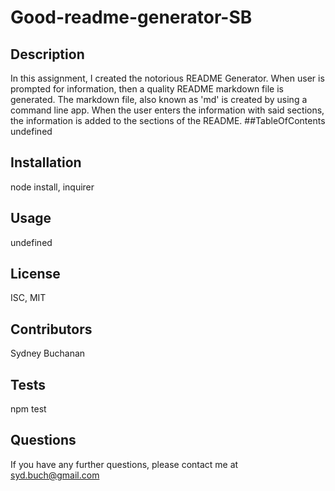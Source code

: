 # Good-readme-generator-SB

## Description

In this assignment, I created the notorious README Generator. When user is prompted for information, then a quality README markdown file is generated. The markdown file, also known as 'md' is created by using a command line app. When the user enters the information with said sections, the information is added to the sections of the README.
##TableOfContents
undefined

## Installation

node install, inquirer

## Usage

undefined

## License

ISC, MIT

## Contributors

Sydney Buchanan

## Tests

npm test

## Questions

If you have any further questions, please contact me at syd.buch@gmail.com
